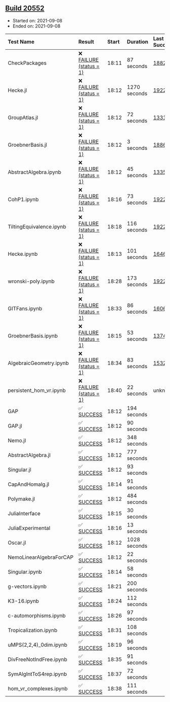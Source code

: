 ## [Build 20552](https://oscarci.mathematik.uni-kl.de/job/oscar/20552/)

* Started on: 2021-09-08
* Ended on: 2021-09-08

| Test Name    | Result | Start | Duration | Last Success | First Failure |
|:-------------|:-------|:------|:---------|:-------------|:--------------|
| CheckPackages | ❌ [FAILURE (status = 1)](https://oscarci.mathematik.uni-kl.de/job/oscar/20552/artifact/logs/build-20552/CheckPackages.log) | 18:11 | 87 seconds | [18822](https://oscarci.mathematik.uni-kl.de/job/oscar/18822/) | [18823](https://oscarci.mathematik.uni-kl.de/job/oscar/18823/) |
| Hecke.jl | ❌ [FAILURE (status = 1)](https://oscarci.mathematik.uni-kl.de/job/oscar/20552/artifact/logs/build-20552/Hecke.jl.log) | 18:12 | 1270 seconds | [19222](https://oscarci.mathematik.uni-kl.de/job/oscar/19222/) | [20152](https://oscarci.mathematik.uni-kl.de/job/oscar/20152/) |
| GroupAtlas.jl | ❌ [FAILURE (status = 1)](https://oscarci.mathematik.uni-kl.de/job/oscar/20552/artifact/logs/build-20552/GroupAtlas.jl.log) | 18:12 | 72 seconds | [13311](https://oscarci.mathematik.uni-kl.de/job/oscar/13311/) | [13312](https://oscarci.mathematik.uni-kl.de/job/oscar/13312/) |
| GroebnerBasis.jl | ❌ [FAILURE (status = 1)](https://oscarci.mathematik.uni-kl.de/job/oscar/20552/artifact/logs/build-20552/GroebnerBasis.jl.log) | 18:12 | 3 seconds | [18864](https://oscarci.mathematik.uni-kl.de/job/oscar/18864/) | [18865](https://oscarci.mathematik.uni-kl.de/job/oscar/18865/) |
| AbstractAlgebra.ipynb | ❌ [FAILURE (status = 1)](https://oscarci.mathematik.uni-kl.de/job/oscar/20552/artifact/logs/build-20552/AbstractAlgebra.ipynb.log) | 18:12 | 45 seconds | [13355](https://oscarci.mathematik.uni-kl.de/job/oscar/13355/) | [13356](https://oscarci.mathematik.uni-kl.de/job/oscar/13356/) |
| CohP1.ipynb | ❌ [FAILURE (status = 1)](https://oscarci.mathematik.uni-kl.de/job/oscar/20552/artifact/logs/build-20552/CohP1.ipynb.log) | 18:16 | 73 seconds | [19222](https://oscarci.mathematik.uni-kl.de/job/oscar/19222/) | [20152](https://oscarci.mathematik.uni-kl.de/job/oscar/20152/) |
| TiltingEquivalence.ipynb | ❌ [FAILURE (status = 1)](https://oscarci.mathematik.uni-kl.de/job/oscar/20552/artifact/logs/build-20552/TiltingEquivalence.ipynb.log) | 18:18 | 116 seconds | [19222](https://oscarci.mathematik.uni-kl.de/job/oscar/19222/) | [20152](https://oscarci.mathematik.uni-kl.de/job/oscar/20152/) |
| Hecke.ipynb | ❌ [FAILURE (status = 1)](https://oscarci.mathematik.uni-kl.de/job/oscar/20552/artifact/logs/build-20552/Hecke.ipynb.log) | 18:13 | 101 seconds | [16463](https://oscarci.mathematik.uni-kl.de/job/oscar/16463/) | [16464](https://oscarci.mathematik.uni-kl.de/job/oscar/16464/) |
| wronski-poly.ipynb | ❌ [FAILURE (status = 1)](https://oscarci.mathematik.uni-kl.de/job/oscar/20552/artifact/logs/build-20552/wronski-poly.ipynb.log) | 18:28 | 173 seconds | [19222](https://oscarci.mathematik.uni-kl.de/job/oscar/19222/) | [20152](https://oscarci.mathematik.uni-kl.de/job/oscar/20152/) |
| GITFans.ipynb | ❌ [FAILURE (status = 1)](https://oscarci.mathematik.uni-kl.de/job/oscar/20552/artifact/logs/build-20552/GITFans.ipynb.log) | 18:33 | 86 seconds | [16068](https://oscarci.mathematik.uni-kl.de/job/oscar/16068/) | [16069](https://oscarci.mathematik.uni-kl.de/job/oscar/16069/) |
| GroebnerBasis.ipynb | ❌ [FAILURE (status = 1)](https://oscarci.mathematik.uni-kl.de/job/oscar/20552/artifact/logs/build-20552/GroebnerBasis.ipynb.log) | 18:15 | 53 seconds | [13748](https://oscarci.mathematik.uni-kl.de/job/oscar/13748/) | [13749](https://oscarci.mathematik.uni-kl.de/job/oscar/13749/) |
| AlgebraicGeometry.ipynb | ❌ [FAILURE (status = 1)](https://oscarci.mathematik.uni-kl.de/job/oscar/20552/artifact/logs/build-20552/AlgebraicGeometry.ipynb.log) | 18:34 | 83 seconds | [15322](https://oscarci.mathematik.uni-kl.de/job/oscar/15322/) | [15323](https://oscarci.mathematik.uni-kl.de/job/oscar/15323/) |
| persistent_hom_vr.ipynb | ❌ [FAILURE (status = 1)](https://oscarci.mathematik.uni-kl.de/job/oscar/20552/artifact/logs/build-20552/persistent_hom_vr.ipynb.log) | 18:40 | 22 seconds | unknown | unknown |
| GAP | ✅ [SUCCESS](https://oscarci.mathematik.uni-kl.de/job/oscar/20552/artifact/logs/build-20552/GAP.log) | 18:12 | 194 seconds |  |  |
| GAP.jl | ✅ [SUCCESS](https://oscarci.mathematik.uni-kl.de/job/oscar/20552/artifact/logs/build-20552/GAP.jl.log) | 18:12 | 90 seconds |  |  |
| Nemo.jl | ✅ [SUCCESS](https://oscarci.mathematik.uni-kl.de/job/oscar/20552/artifact/logs/build-20552/Nemo.jl.log) | 18:12 | 348 seconds |  |  |
| AbstractAlgebra.jl | ✅ [SUCCESS](https://oscarci.mathematik.uni-kl.de/job/oscar/20552/artifact/logs/build-20552/AbstractAlgebra.jl.log) | 18:12 | 777 seconds |  |  |
| Singular.jl | ✅ [SUCCESS](https://oscarci.mathematik.uni-kl.de/job/oscar/20552/artifact/logs/build-20552/Singular.jl.log) | 18:12 | 93 seconds |  |  |
| CapAndHomalg.jl | ✅ [SUCCESS](https://oscarci.mathematik.uni-kl.de/job/oscar/20552/artifact/logs/build-20552/CapAndHomalg.jl.log) | 18:14 | 91 seconds |  |  |
| Polymake.jl | ✅ [SUCCESS](https://oscarci.mathematik.uni-kl.de/job/oscar/20552/artifact/logs/build-20552/Polymake.jl.log) | 18:12 | 484 seconds |  |  |
| JuliaInterface | ✅ [SUCCESS](https://oscarci.mathematik.uni-kl.de/job/oscar/20552/artifact/logs/build-20552/JuliaInterface.log) | 18:15 | 30 seconds |  |  |
| JuliaExperimental | ✅ [SUCCESS](https://oscarci.mathematik.uni-kl.de/job/oscar/20552/artifact/logs/build-20552/JuliaExperimental.log) | 18:16 | 13 seconds |  |  |
| Oscar.jl | ✅ [SUCCESS](https://oscarci.mathematik.uni-kl.de/job/oscar/20552/artifact/logs/build-20552/Oscar.jl.log) | 18:12 | 1028 seconds |  |  |
| NemoLinearAlgebraForCAP | ✅ [SUCCESS](https://oscarci.mathematik.uni-kl.de/job/oscar/20552/artifact/logs/build-20552/NemoLinearAlgebraForCAP.log) | 18:12 | 22 seconds |  |  |
| Singular.ipynb | ✅ [SUCCESS](https://oscarci.mathematik.uni-kl.de/job/oscar/20552/artifact/logs/build-20552/Singular.ipynb.log) | 18:14 | 58 seconds |  |  |
| g-vectors.ipynb | ✅ [SUCCESS](https://oscarci.mathematik.uni-kl.de/job/oscar/20552/artifact/logs/build-20552/g-vectors.ipynb.log) | 18:21 | 200 seconds |  |  |
| K3-16.ipynb | ✅ [SUCCESS](https://oscarci.mathematik.uni-kl.de/job/oscar/20552/artifact/logs/build-20552/K3-16.ipynb.log) | 18:24 | 112 seconds |  |  |
| c-automorphisms.ipynb | ✅ [SUCCESS](https://oscarci.mathematik.uni-kl.de/job/oscar/20552/artifact/logs/build-20552/c-automorphisms.ipynb.log) | 18:26 | 97 seconds |  |  |
| Tropicalization.ipynb | ✅ [SUCCESS](https://oscarci.mathematik.uni-kl.de/job/oscar/20552/artifact/logs/build-20552/Tropicalization.ipynb.log) | 18:31 | 108 seconds |  |  |
| uMPS(2,2,4)_0dim.ipynb | ✅ [SUCCESS](https://oscarci.mathematik.uni-kl.de/job/oscar/20552/artifact/logs/build-20552/uMPS-2-2-4-_0dim.ipynb.log) | 18:19 | 96 seconds |  |  |
| DivFreeNotIndFree.ipynb | ✅ [SUCCESS](https://oscarci.mathematik.uni-kl.de/job/oscar/20552/artifact/logs/build-20552/DivFreeNotIndFree.ipynb.log) | 18:35 | 91 seconds |  |  |
| SymAlgIntToS4rep.ipynb | ✅ [SUCCESS](https://oscarci.mathematik.uni-kl.de/job/oscar/20552/artifact/logs/build-20552/SymAlgIntToS4rep.ipynb.log) | 18:37 | 72 seconds |  |  |
| hom_vr_complexes.ipynb | ✅ [SUCCESS](https://oscarci.mathematik.uni-kl.de/job/oscar/20552/artifact/logs/build-20552/hom_vr_complexes.ipynb.log) | 18:38 | 111 seconds |  |  |
